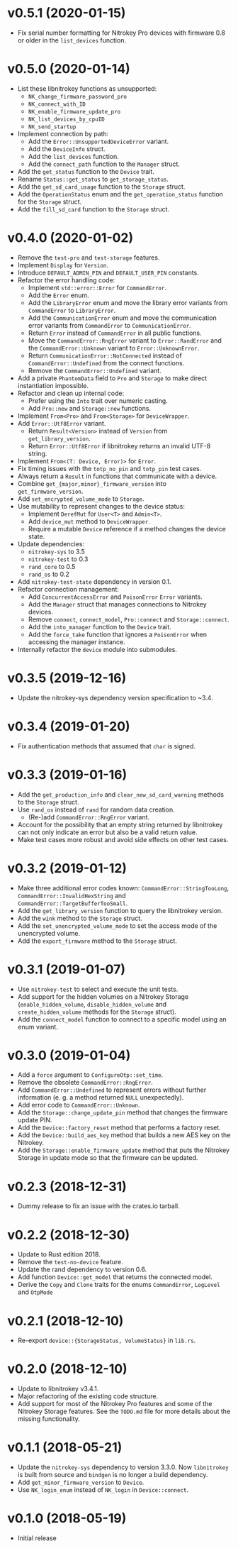 <!---
Copyright (C) 2019-2020 Robin Krahl <robin.krahl@ireas.org>
SPDX-License-Identifier: CC0-1.0
-->

# v0.5.1 (2020-01-15)
- Fix serial number formatting for Nitrokey Pro devices with firmware 0.8 or
  older in the `list_devices` function.

# v0.5.0 (2020-01-14)
- List these libnitrokey functions as unsupported:
  - `NK_change_firmware_password_pro`
  - `NK_connect_with_ID`
  - `NK_enable_firmware_update_pro`
  - `NK_list_devices_by_cpuID`
  - `NK_send_startup`
- Implement connection by path:
  - Add the `Error::UnsupportedDeviceError` variant.
  - Add the `DeviceInfo` struct.
  - Add the `list_devices` function.
  - Add the `connect_path` function to the `Manager` struct.
- Add the `get_status` function to the `Device` trait.
- Rename `Status::get_status` to `get_storage_status`.
- Add the `get_sd_card_usage` function to the `Storage` struct.
- Add the `OperationStatus` enum and the `get_operation_status` function for
  the `Storage` struct.
- Add the `fill_sd_card` function to the `Storage` struct.

# v0.4.0 (2020-01-02)
- Remove the `test-pro` and `test-storage` features.
- Implement `Display` for `Version`.
- Introduce `DEFAULT_ADMIN_PIN` and `DEFAULT_USER_PIN` constants.
- Refactor the error handling code:
  - Implement `std::error::Error` for `CommandError`.
  - Add the `Error` enum.
  - Add the `LibraryError` enum and move the library error variants from
    `CommandError` to `LibraryError`.
  - Add the `CommunicationError` enum and move the communication error variants
    from `CommandError` to `CommunicationError`.
  - Return `Error` instead of `CommandError` in all public functions.
  - Move the `CommandError::RngError` variant to `Error::RandError` and the
    `CommandError::Unknown` variant to `Error::UnknownError`.
  - Return `CommunicationError::NotConnected` instead of
    `CommandError::Undefined` from the connect functions.
  - Remove the `CommandError::Undefined` variant.
- Add a private `PhantomData` field to `Pro` and `Storage` to make direct
  instantiation impossible.
- Refactor and clean up internal code:
  - Prefer using the `Into` trait over numeric casting.
  - Add `Pro::new` and `Storage::new` functions.
- Implement `From<Pro>` and `From<Storage>` for `DeviceWrapper`.
- Add `Error::Utf8Error` variant.
  - Return `Result<Version>` instead of `Version` from `get_library_version`.
  - Return `Error::Utf8Error` if libnitrokey returns an invalid UTF-8 string.
- Implement `From<(T: Device, Error)>` for `Error`.
- Fix timing issues with the `totp_no_pin` and `totp_pin` test cases.
- Always return a `Result` in functions that communicate with a device.
- Combine `get_{major,minor}_firmware_version` into `get_firmware_version`.
- Add `set_encrypted_volume_mode` to `Storage`.
- Use mutability to represent changes to the device status:
  - Implement `DerefMut` for `User<T>` and `Admin<T>`.
  - Add `device_mut` method to `DeviceWrapper`.
  - Require a mutable `Device` reference if a method changes the device state.
- Update dependencies:
  - `nitrokey-sys` to 3.5
  - `nitrokey-test` to 0.3
  - `rand_core` to 0.5
  - `rand_os` to 0.2
- Add `nitrokey-test-state` dependency in version 0.1.
- Refactor connection management:
  - Add `ConcurrentAccessError` and `PoisonError` `Error` variants.
  - Add the `Manager` struct that manages connections to Nitrokey devices.
  - Remove `connect`, `connect_model`, `Pro::connect` and `Storage::connect`.
  - Add the `into_manager` function to the `Device` trait.
  - Add the `force_take` function that ignores a `PoisonError` when accessing
    the manager instance.
- Internally refactor the `device` module into submodules.

# v0.3.5 (2019-12-16)
- Update the nitrokey-sys dependency version specification to ~3.4.

# v0.3.4 (2019-01-20)
- Fix authentication methods that assumed that `char` is signed.

# v0.3.3 (2019-01-16)
- Add the `get_production_info` and `clear_new_sd_card_warning` methods to the
  `Storage` struct.
- Use `rand_os` instead of `rand` for random data creation.
  - (Re-)add `CommandError::RngError` variant.
- Account for the possibility that an empty string returned by libnitrokey can
  not only indicate an error but also be a valid return value.
- Make test cases more robust and avoid side effects on other test cases.

# v0.3.2 (2019-01-12)
- Make three additional error codes known: `CommandError::StringTooLong`,
  `CommandError::InvalidHexString` and `CommandError::TargetBufferTooSmall`.
- Add the `get_library_version` function to query the libnitrokey version.
- Add the `wink` method to the `Storage` struct.
- Add the `set_unencrypted_volume_mode` to set the access mode of the
  unencrypted volume.
- Add the `export_firmware` method to the `Storage` struct.

# v0.3.1 (2019-01-07)
- Use `nitrokey-test` to select and execute the unit tests.
- Add support for the hidden volumes on a Nitrokey Storage
  (`enable_hidden_volume`, `disable_hidden_volume` and `create_hidden_volume`
  methods for the `Storage` struct).
- Add the `connect_model` function to connect to a specific model using an enum
  variant.

# v0.3.0 (2019-01-04)
- Add a `force` argument to `ConfigureOtp::set_time`.
- Remove the obsolete `CommandError::RngError`.
- Add `CommandError::Undefined` to represent errors without further
  information (e. g. a method returned `NULL` unexpectedly).
- Add error code to `CommandError::Unknown`.
- Add the `Storage::change_update_pin` method that changes the firmware update
  PIN.
- Add the `Device::factory_reset` method that performs a factory reset.
- Add the `Device::build_aes_key` method that builds a new AES key on the Nitrokey.
- Add the `Storage::enable_firmware_update` method that puts the Nitrokey
  Storage in update mode so that the firmware can be updated.

# v0.2.3 (2018-12-31)

- Dummy release to fix an issue with the crates.io tarball.

# v0.2.2 (2018-12-30)

- Update to Rust edition 2018.
- Remove the `test-no-device` feature.
- Update the rand dependency to version 0.6.
- Add function `Device::get_model` that returns the connected model.
- Derive the `Copy` and `Clone` traits for the enums `CommandError`, `LogLevel`
  and `OtpMode`

# v0.2.1 (2018-12-10)

- Re-export `device::{StorageStatus, VolumeStatus}` in `lib.rs`.

# v0.2.0 (2018-12-10)

- Update to libnitrokey v3.4.1.
- Major refactoring of the existing code structure.
- Add support for most of the Nitrokey Pro features and some of the Nitrokey
  Storage features. See the `TODO.md` file for more details about the missing
  functionality.

# v0.1.1 (2018-05-21)

- Update the `nitrokey-sys` dependency to version 3.3.0.  Now `libnitrokey`
  is built from source and `bindgen` is no longer a build dependency.
- Add `get_minor_firmware_version` to `Device`.
- Use `NK_login_enum` instead of `NK_login` in `Device::connect`.

# v0.1.0 (2018-05-19)

- Initial release

